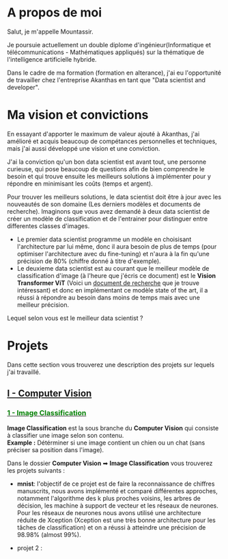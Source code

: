 # A propos de moi
Salut, je m'appelle Mountassir.

Je poursuie actuellement un double diplome d'ingénieur(Informatique et télécommunications - Mathématiques appliqués) sur la thématique de l'intelligence artificielle hybride.

Dans le cadre de ma formation (formation en alterance), j'ai eu l'opportunité de travailler chez l'entreprise Akanthas en tant que "Data scientist and developer".

# Ma vision et convictions
En essayant d'apporter le maximum de valeur ajouté à Akanthas, j'ai amélioré et acquis beaucoup de compétances personnelles et techniques, mais j'ai aussi développé une vision et une conviction.

J'ai la conviction qu'un bon data scientist est avant tout, une personne curieuse, qui pose beaucoup de questions afin de bien comprendre le besoin et qui trouve ensuite les meilleurs solutions à implémenter pour y répondre en minimisant les coûts (temps et argent).

Pour trouver les meilleurs solutions, le data scientist doit être à jour avec les nouveautés de son domaine (Les derniers modèles et documents de recherche). Imaginons que vous avez demandé à deux data scientist de créer un modèle de classification et de l'entrainer pour distinguer entre differentes classes d'images.
* Le premier data scientist programme un modèle en choisisant l'architecture par lui même, donc il aura besoin de plus de temps (pour optimiser l'architecture avec du fine-tuning) et n'aura à la fin qu'une précision de 80% (chiffre donné à titre d'exemple).
* Le deuxieme data scientist est au courant que le meilleur modèle de classification d'image (à l'heure que j'écris ce document) est le **Vision Transformer ViT** (Voici un <u><a href="https://arxiv.org/pdf/2010.11929v2.pdf" target="_blank">document de recherche</a></u> que je trouve intéressant) et donc en implémentant ce modèle state of the art, il a réussi à répondre au besoin dans moins de temps mais avec une meilleur précision.

Lequel selon vous est le meilleur data scientist ?

# Projets
Dans cette section vous trouverez une description des projets sur lequels j'ai travaillé.



## <u>I - Computer Vision</u>
### <u><font color="green"> 1 - Image Classification</font></u>
 
**Image Classification** est la sous branche du **Computer Vision** qui consiste à classifier une image selon son contenu.  
**Example :**  Détérminer si une image contient un chien ou un chat (sans préciser sa position dans l'image).  

Dans le dossier **Computer Vision** ➡ **Image Classification** vous trouverez les projets suivants : 

* **mnist**: l'objectif de ce projet est de faire la reconnaissance de chiffres manuscrits, nous avons implémenté et comparé différentes approches, notamment l'algorithme des k plus proches voisins, les arbres de décision, les machine à support de vecteur et les réseaux de neurones. Pour les réseaux de neurones nous avons utilisé une architecture réduite de Xception (Xception est une très bonne architecture pour les tâches de classification) et on a réussi à atteindre une précision de 98.98% (almost 99%).

* projet 2 :  




